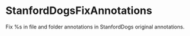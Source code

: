 # StanfordDogsFixAnnotations
Fix %s in file and folder annotations in StanfordDogs original annotations.
